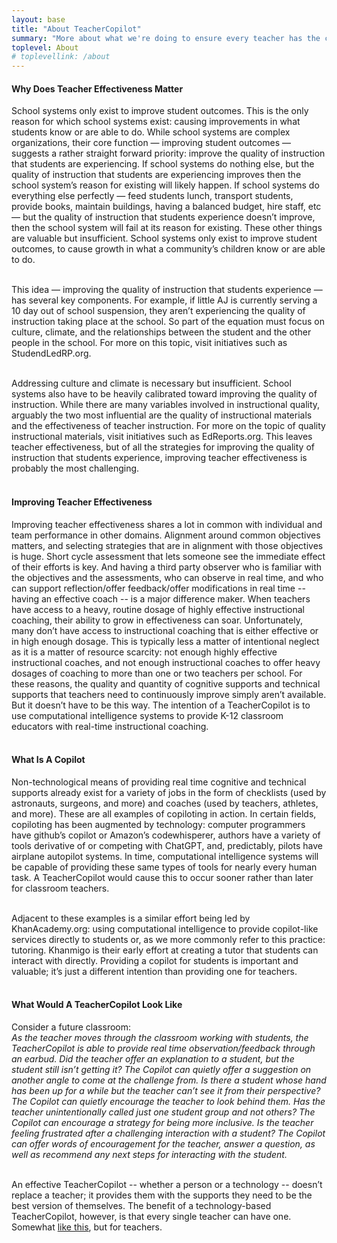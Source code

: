 ```yaml
---
layout: base
title: "About TeacherCopilot"
summary: "More about what we're doing to ensure every teacher has the coaching they deserve."
toplevel: About
# toplevellink: /about
---
```


<h4>Why Does Teacher Effectiveness Matter</h4>
School systems only exist to improve student outcomes. This is the only reason for which school systems exist: causing improvements in what students know or are able to do. While school systems are complex organizations, their core function — improving student outcomes — suggests a rather straight forward priority: improve the quality of instruction that students are experiencing. If school systems do nothing else, but the quality of instruction that students are experiencing improves then the school system’s reason for existing will likely happen. If school systems do everything else perfectly — feed students lunch, transport students, provide books, maintain buildings, having a balanced budget, hire staff, etc — but the quality of instruction that students experience doesn’t improve, then the school system will fail at its reason for existing. These other things are valuable but insufficient. School systems only exist to improve student outcomes, to cause growth in what a community’s children know or are able to do. 
<br/><br/>

This idea — improving the quality of instruction that students experience — has several key components. For example, if little AJ is currently serving a 10 day out of school suspension, they aren’t experiencing the quality of instruction taking place at the school. So part of the equation must focus on culture, climate, and the relationships between the student and the other people in the school. For more on this topic, visit initiatives such as StudendLedRP.org. 
<br/><br/>

Addressing culture and climate is necessary but insufficient. School systems also have to be heavily calibrated toward improving the quality of instruction. While there are many variables involved in instructional quality, arguably the two most influential are the quality of instructional materials and the effectiveness of teacher instruction. For more on the topic of quality instructional materials, visit initiatives such as EdReports.org. This leaves teacher effectiveness, but of all the strategies for improving the quality of instruction that students experience, improving teacher effectiveness is probably the most challenging. 
<br/><br/>

<h4>Improving Teacher Effectiveness</h4>
Improving teacher effectiveness shares a lot in common with individual and team performance in other domains. Alignment around common objectives matters, and selecting strategies that are in alignment with those objectives is huge. Short cycle assessment that lets someone see the immediate effect of their efforts is key. And having a third party observer who is familiar with the objectives and the assessments, who can observe in real time, and who can support reflection/offer feedback/offer modifications in real time -- having an effective coach -- is a major difference maker. When teachers have access to a heavy, routine dosage of highly effective instructional coaching, their ability to grow in effectiveness can soar. Unfortunately, many don’t have access to instructional coaching that is either effective or in high enough dosage. This is typically less a matter of intentional neglect as it is a matter of resource scarcity: not enough highly effective instructional coaches, and not enough instructional coaches to offer heavy dosages of coaching to more than one or two teachers per school. For these reasons, the quality and quantity of cognitive supports and technical supports that teachers need to continuously improve simply aren’t available. But it doesn’t have to be this way. The intention of a TeacherCopilot is to use computational intelligence systems to provide K-12 classroom educators with real-time instructional coaching.
<br/><br/>

<h4>What Is A Copilot</h4>
Non-technological means of providing real time cognitive and technical supports already exist for a variety of jobs in the form of checklists (used by astronauts, surgeons, and more) and coaches (used by teachers, athletes, and more). These are all examples of copiloting in action. In certain fields, copiloting has been augmented by technology: computer programmers have github’s copilot or Amazon’s codewhisperer, authors have a variety of tools derivative of or competing with ChatGPT, and, predictably, pilots have airplane autopilot systems. In time, computational intelligence systems will be capable of providing these same types of tools for nearly every human task. A TeacherCopilot would cause this to occur sooner rather than later for classroom teachers.
<br/><br/>

Adjacent to these examples is a similar effort being led by KhanAcademy.org: using computational intelligence to provide copilot-like services directly to students or, as we more commonly refer to this practice: tutoring. Khanmigo is their early effort at creating a tutor that students can interact with directly. Providing a copilot for students is important and valuable; it’s just a different intention than providing one for teachers.
<br/><br/>

<h4>What Would A TeacherCopilot Look Like</h4>
Consider a future classroom:<br/>
<em>As the teacher moves through the classroom working with students, the TeacherCopilot is able to provide real time observation/feedback through an earbud. Did the teacher offer an explanation to a student, but the student still isn’t getting it? The Copilot can quietly offer a suggestion on another angle to come at the challenge from. Is there a student whose hand has been up for a while but the teacher can’t see it from their perspective? The Copilot can quietly encourage the teacher to look behind them. Has the teacher unintentionally called just one student group and not others? The Copilot can encourage a strategy for being more inclusive. Is the teacher feeling frustrated after a challenging interaction with a student? The Copilot can offer words of encouragement for the teacher, answer a question, as well as recommend any next steps for interacting with the student.</em>
<br/><br/>

An effective TeacherCopilot -- whether a person or a technology -- doesn’t replace a teacher; it provides them with the supports they need to be the best version of themselves. The benefit of a technology-based TeacherCopilot, however, is that every single teacher can have one. Somewhat <a href="http://tinyurl.com/5teu43sr">like this</a>, but for teachers.

  
  



